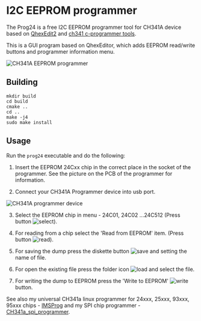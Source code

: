 # I2C EEPROM programmer

The Prog24 is a free I2C EEPROM programmer tool for CH341A device based on [QhexEdit2](https://github.com/Simsys/qhexedit2) and
[ch341 c-programmer tools](https://github.com/command-tab/ch341eeprom).

This is a GUI program based on QhexEditor, which adds EEPROM read/write buttons and programmer information menu.

![CH341A EEPROM programmer](screenshot/prog24.gif)

## Building

```
mkdir build
cd build
cmake ..
cd ..
make -j4
sudo make install
```

## Usage

Run the `prog24` executable and do the following:

1. Insert the EEPROM 24Cxx chip in the correct place in the socket of the programmer. See the picture on the PCB of the programmer for information.

2. Connect your CH341A Programmer device into usb port.

![CH341A programmer device](screenshot/ch341_to_form_150_150.png)

3. Select the EEPROM chip in menu - 24C01, 24C02 ...24C512 (Press button ![select](screenshot/chip_type.png)).

4. For reading from a chip select the 'Read from EEPROM' item. (Press button ![read](screenshot/read.png)).

5. For saving the dump press the diskette button ![save](screenshot/save.png)  and setting the name of file.

6. For open the existing file press the folder icon ![load](screenshot/open.png)   and select the file.

7. For writing the dump to EEPROM press the 'Write to EEPROM' ![write](screenshot/write.png) button.

See also my universal CH341a linux programmer for 24xxx, 25xxx, 93xxx, 95xxx chips - [IMSProg](https://github.com/bigbigmdm/IMSProg) and my SPI chip programmer - [CH341a_spi_programmer](https://github.com/bigbigmdm/CH341a_spi_programmer).

